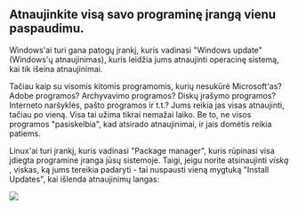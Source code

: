 

<div id="corps">

<h2>Atnaujinkite visą savo programinę įrangą vienu paspaudimu.</h2>

Windows'ai turi gana patogų įrankį, kuris vadinasi "Windows update" (Windows'ų atnaujinimas), kuris leidžia jums atnaujinti operacinę sistemą, kai tik išeina atnaujinimai.


Tačiau kaip su visomis kitomis programomis, kurių nesukūrė Microsoft'as? Adobe programos? Archyvavimo programos? Diskų įrašymo programos? Interneto naršyklės, pašto programos ir t.t.? Jums reikia jas visas atnaujinti, tačiau po vieną. Visa tai užima tikrai nemažai laiko. Be to, ne visos programos "pasiskelbia", kad atsirado atnaujinimai, ir jais domėtis reikia patiems.

Linux'ai turi įrankį, kuris vadinasi "Package manager", kuris rūpinasi visa įdiegta programine įranga jūsų sistemoje. Taigi, jeigu norite atsinaujinti <i> viską </i>, viskas, ką jums tereikia padaryti - tai nuspausti vieną mygtuką "Install Updates", kai išlenda atnaujinimų langas:

<img src="Images/global_update.png" />

</div>


